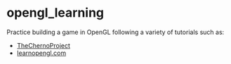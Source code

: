 # opengl_learning

Practice building a game in OpenGL following a variety of tutorials such as:
  * [TheChernoProject](https://www.youtube.com/playlist?list=PLlrATfBNZ98foTJPJ_Ev03o2oq3-GGOS2)
  * [learnopengl.com](learnopengl.com)
